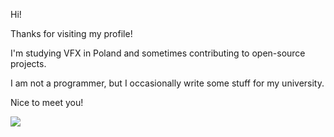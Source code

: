 
Hi!

Thanks for visiting my profile!

I'm studying VFX in Poland and sometimes contributing to open-source projects.

I am not a programmer, but I occasionally write some stuff for my university.

Nice to meet you!


![](http://github-profile-summary-cards.vercel.app/api/cards/profile-details?username=regularenthropy&theme=github)
